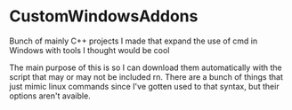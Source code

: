 # CustomWindowsAddons
Bunch of mainly C++ projects I made that expand the use of cmd in Windows with tools I thought would be cool

The main purpose of this is so I can download them automatically with the script that may or may not be included rn.
There are a bunch of things that just mimic linux commands since I've gotten used to that syntax, but their options aren't avaible.
